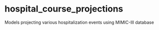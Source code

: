 # hospital_course_projections
Models projecting various hospitalization events using MIMIC-III database
